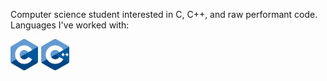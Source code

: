 Computer science student interested in C, C++, and raw performant code.
<br>
Languages I've worked with:

<img src="img/C_Logo.png" height="50" alt="C" style="margin-right: 5px;"><img src="img/Cpp_Logo.png" height="50" alt="C++" style="margin-right: 5px;">
